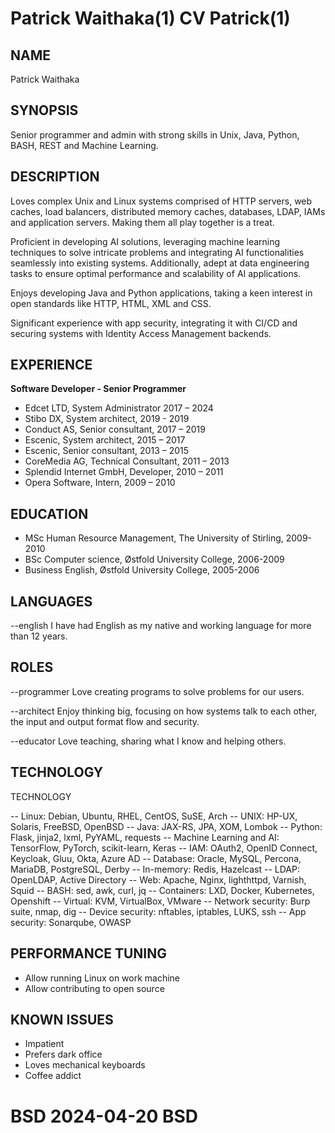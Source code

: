 # Patrick Waithaka(1) CV Patrick(1)

## NAME
Patrick Waithaka


## SYNOPSIS
Senior programmer and admin with strong skills in Unix, Java, Python, BASH, REST and Machine Learning.


## DESCRIPTION
Loves complex Unix and Linux systems comprised of HTTP servers, web caches, load balancers, distributed memory caches, databases, LDAP, IAMs and application servers. Making them all play together is a treat.

Proficient in developing AI solutions, leveraging machine learning techniques to solve intricate problems and integrating AI functionalities seamlessly into existing systems. Additionally, adept at data engineering tasks to ensure optimal performance and scalability of AI applications.

Enjoys developing Java and Python applications, taking a keen interest in open standards like HTTP, HTML, XML and CSS.

Significant experience with app security, integrating it with CI/CD and securing systems with Identity Access Management backends.


## EXPERIENCE
**Software Developer - Senior Programmer**
- Edcet LTD, System Administrator 2017 – 2024
- Stibo DX, System architect, 2019 - 2019
- Conduct AS, Senior consultant, 2017 – 2019
- Escenic, System architect, 2015 – 2017
- Escenic, Senior consultant, 2013 – 2015
- CoreMedia AG, Technical Consultant, 2011 – 2013
- Splendid Internet GmbH, Developer, 2010 – 2011
- Opera Software, Intern, 2009 – 2010


## EDUCATION
- MSc Human Resource Management, The University of Stirling, 2009-2010
- BSc Computer science, Østfold University College, 2006-2009
- Business English, Østfold University College, 2005-2006


## LANGUAGES

--english    I have had English as my native and working language for more than 12 years.


## ROLES
--programmer Love creating programs to solve problems for our users.

--architect  Enjoy thinking big, focusing on how systems talk to each other, the input and output format flow and security.

--educator   Love teaching, sharing what I know and helping others.


## TECHNOLOGY
TECHNOLOGY

--  Linux: Debian, Ubuntu, RHEL, CentOS, SuSE, Arch
--  UNIX: HP-UX, Solaris, FreeBSD, OpenBSD
--  Java: JAX-RS, JPA, XOM, Lombok
--  Python: Flask, jinja2, lxml, PyYAML, requests
--  Machine Learning and AI: TensorFlow, PyTorch, scikit-learn, Keras
--  IAM: OAuth2, OpenID Connect, Keycloak, Gluu, Okta, Azure AD
--  Database: Oracle, MySQL, Percona, MariaDB, PostgreSQL, Derby
--  In-memory: Redis, Hazelcast
--  LDAP: OpenLDAP, Active Directory
--  Web: Apache, Nginx, lighthttpd, Varnish, Squid
--  BASH: sed, awk, curl, jq
--  Containers: LXD, Docker, Kubernetes, Openshift
--  Virtual: KVM, VirtualBox, VMware
--  Network security: Burp suite, nmap, dig
--  Device security: nftables, iptables, LUKS, ssh
--  App security: Sonarqube, OWASP

## PERFORMANCE TUNING
- Allow running Linux on work machine
- Allow contributing to open source


## KNOWN ISSUES
- Impatient
- Prefers dark office
- Loves mechanical keyboards
- Coffee addict

# BSD                       2024-04-20                          BSD
